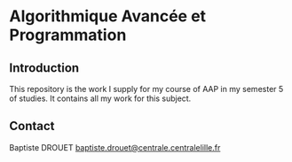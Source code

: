 # Algorithmique Avancée et Programmation

## Introduction

This repository is the work I supply for my course of AAP in my semester 5 of studies. It contains all my work for this subject.

## Contact

Baptiste DROUET
baptiste.drouet@centrale.centralelille.fr
